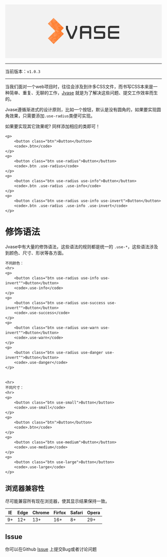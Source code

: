 ![Jvase](https://raw.githubusercontent.com/focci/asset/master/img/jvase/logo/logo-bgc.jpg)

***
当前版本：`v1.0.3`
***

当我们面对一个web项目时，往往会涉及到许多CSS文件，而书写CSS本来是一种简单、重复、无聊的工作，[Jvase](http://jvase.com) 就是为了解决这些问题、提交工作效率而生的。

Jvase遵循渐进式的设计原则，比如一个按钮，默认是没有圆角的，如果要实现圆角效果，只需要添加`.use-radius`类便可实现。

如果要实现其它效果呢? 同样添加相应的类即可！

```
<p>
    <button class="btn">Button</button>
    <code>.btn</code>
</p>
<p>
    <button class="btn use-radius">Button</button>
    <code>.btn .use-radius</code>
</p>
<p>
    <button class="btn use-radius use-info">Button</button>
    <code>.btn .use-radius .use-info</code>
</p>
<p>
    <button class="btn use-radius use-info use-invert">Button</button>
    <code>.btn .use-radius .use-info .use-invert</code>
</p>
```

# 修饰语法

Jvase中有大量的修饰语法，这些语法的规则都是统一的 `.use-*`，这些语法涉及到颜色、尺寸、形状等各方面。

```
不同颜色：
<hr>
<p>
    <button class="btn use-radius use-info use-invert"">Button</button>
    <code>.use-info</code>
</p>
<p>
    <button class="btn use-radius use-success use-invert"">Button</button>
    <code>.use-success</code>
</p>
<p>
    <button class="btn use-radius use-warn use-invert"">Button</button>
    <code>.use-warn</code>
</p>
<p>
    <button class="btn use-radius use-danger use-invert"">Button</button>
    <code>.use-danger</code>
</p>


<hr>
不同尺寸：
<hr>
<p>
    <button class="btn use-small">Button</button>
    <code>.use-small</code>
</p>
<p>
    <button class="btn">Button</button>
    <code>.btn</code>
</p>
<p>
    <button class="btn use-medium">Button</button>
    <code>.use-medium</code>
</p>
<p>
    <button class="btn use-large">Button</button>
    <code>.use-large</code>
</p>
```

## 浏览器兼容性
尽可能兼容所有现在浏览器，使其显示结果保持一致。

|IE     |Edge   |Chrome |Firfox |Safari |Opera  |
|-------|-------|-------|-------|-------|-------|
|9+     |12+    |13+    |16+    |8+     |29+    |


## Issue
你可以在Github [Issue](https://github.com/focci/jvase/issues) 上提交Bug或者讨论问题
